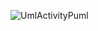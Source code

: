 ![UmlActivityPuml](https://www.planttext.com/api/plantuml/png/XP2nRiCm34HtVWL7vnVYeGcGhaM1Tkb8o7H2W9PKaKgHluybfq3GfIF1ktkuEvXJyReekBWo7eFBLVo69w5peGK1kWBsdnV6QbpGE4w6X8M_AvlZd0ekF4aWnP2YLNLoIN44cN7ug26msLnLNtRe5uuuVB7j0B57_dL6NuCjfyRmr0o_eB5PZZadYTxuponqMRW9_a4-eBr7uS1ovQrA8rfFO3N6uIqzvA-bz7vcTDx-SP8PdbNxTsLQpn-IROqMcFKsmgOrJndWi1xhpdS0](https://www.planttext.com/api/plantuml/png/XP2zQWD138HxFONAyoluYjXWjo6GD2x5diuMx5zMsWj--zpksM3If1IQcO-PWneLgy63YNd6epDPnEvu4heM2dWk8NdY1Q0hOVzrOwpA1PNZf4XO-Bko6iwfOE1977bqAMhrHYOfZY0p3f_LELQTg_TlExGRHnmkh3j0x95_dT7MOCsfCImrmnCqDiinvoJH6l-LXIQ1c-0Vv0FQUnHsB0jlLHfHUm9xPHpUqqD-BgNtKwNhze-JpF2gsdzuflNy8TdMQ87PtqVOj6ef0npMOztx5m00)https://www.planttext.com/api/plantuml/png/XP2zQWD138HxFONAyoluYjXWjo6GD2x5diuMx5zMsWj--zpksM3If1IQcO-PWneLgy63YNd6epDPnEvu4heM2dWk8NdY1Q0hOVzrOwpA1PNZf4XO-Bko6iwfOE1977bqAMhrHYOfZY0p3f_LELQTg_TlExGRHnmkh3j0x95_dT7MOCsfCImrmnCqDiinvoJH6l-LXIQ1c-0Vv0FQUnHsB0jlLHfHUm9xPHpUqqD-BgNtKwNhze-JpF2gsdzuflNy8TdMQ87PtqVOj6ef0npMOztx5m00)
